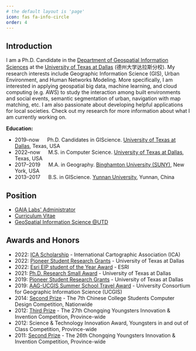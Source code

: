 ```yaml
---
# the default layout is 'page'
icon: fas fa-info-circle
order: 4
---
```


<!-- > Add Markdown syntax content to file `_tabs/about.md`{: .filepath } and it will show up on this page.
{: .prompt-tip } -->

## Introduction
I am a Ph.D. Candidate in the [Department of Geospatial Information Sciences](https://epps.utdallas.edu/about/programs/geospatial-information-sciences/) at the [University of Texas at Dallas](https://www.utdallas.edu/) (德州大学达拉斯分校). My research interests include Geographic Information Science (GIS), Urban Environment, and Human Networks Modeling. More specifically, I am interested in applying geospatial big data, machine learning, and cloud computing (e.g. AWS) to study the interaction among built environments and social events, semantic segmentation of urban, navigation with map matching, etc. I am also passionate about developing helpful applications for local societies. Check out my research for more information about what I am currently working on.

**Education:**

- 2019–now &emsp; Ph.D. Candidates in GIScience. [University of Texas at Dallas](https://epps.utdallas.edu/about/programs/geospatial-information-sciences/), Texas, USA
- 2022–now &emsp; M.S. in Computer Science. [University of Texas at Dallas](https://www.binghamton.edu/geography/), Texas, USA
- 2017–2019 &emsp; M.A. in Geography. [Binghamton University (SUNY)](https://www.binghamton.edu/geography/), New York, USA
- 2013–2017 &emsp; B.S. in GIScience. [Yunnan University](http://www.srees.ynu.edu.cn/english.htm), Yunnan, China

## Position

- [GAIA Labs' Administrator](https://gaia.utdallas.edu/)
- [Curriculum Vitae](https://docs.google.com/document/d/1onS5_RpaXO5n2qppB37q-mRH_07O6AnH5qkozztpSBo/edit?usp=sharing)
- [GeoSpatial Information Science @UTD](https://epps.utdallas.edu/about/programs/geospatial-information-sciences/)

## Awards and Honors

- 2022: [ICA Scholarship](../assets/files/awards/2022-ICA.pdf) - International Cartographic Association (ICA)
- 2022: [Pioneer Student Research Grants](../assets/files/awards/2022-Yalin-Yang-Research.pdf) - University of Texas at Dallas
- 2022: [Esri EIP student of the Year Award](https://storymaps.arcgis.com/stories/546b6e82d701424b8bc2a9a0900786f7) - ESRI
- 2021: [Ph.D. Research Small Award](../assets/files/awards/2021-Small-Grant.pdf) - University of Texas at Dallas
- 2019: [Pioneer Student Research Grants](../assets/files/awards/2019-Pioneer.pdf) - University of Texas at Dallas
- 2019: [AAG-UCGIS Summer School Travel Award](https://www.ucgis.org/summer-school-2019) - University Consortium for Geographic Information Science (UCGIS)
- 2014: [Second Prize](../assets/files/awards/The-7th-Chinese-Computer-Design.jpg) - The 7th Chinese College Students Computer Design Competition, Nationwide
- 2012: [Third Prize](../assets/files/awards/The-27th-Chongqing-Youngsters-Innovation.jpg) - The 27th Chongqing Youngsters Innovation & Invention Competition, Province-wide
- 2012: Science & Technology Innovation Award, Youngsters in and out of Class Competition, Province-wide
- 2011: [Second Prize](../assets/files/awards/The-26th-Chongqing-Youngsters-Innovation.jpg) - The 26th Chongqing Youngsters Innovation & Invention Competition, Province-wide




